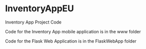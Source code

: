# InventoryAppEU
Inventory App Project Code

Code for the Inventory App mobile application is in the www folder

Code for the Flask Web Application is in the FlaskWebApp folder
